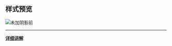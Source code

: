 <h2>样式预览</h2>  

![未加阴影前](https://forever-1258828479.cos.ap-beijing.myqcloud.com/myblog/page/Dynamic-shadow/2.png)  

<hr>

[**详细讲解**](https://foreversnowy.com/Dynamic-shadow.html)
